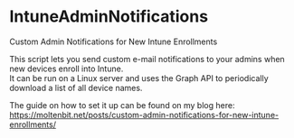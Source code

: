 # IntuneAdminNotifications
Custom Admin Notifications for New Intune Enrollments

This script lets you send custom e-mail notifications to your admins when new devices enroll into Intune.  
It can be run on a Linux server and uses the Graph API to periodically download a list of all device names.

The guide on how to set it up can be found on my blog here:  
https://moltenbit.net/posts/custom-admin-notifications-for-new-intune-enrollments/
